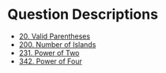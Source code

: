 # Question Descriptions

- [20. Valid Parentheses](https://leetcode.com/problems/valid-parentheses/)
- [200. Number of Islands](https://leetcode.com/problems/number-of-islands/)
- [231. Power of Two](https://leetcode.com/problems/power-of-two/)
- [342. Power of Four](https://leetcode.com/problems/power-of-four/)
